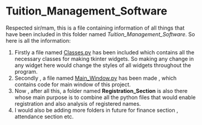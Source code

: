 # Tuition_Management_Software

Respected sir/mam, this is a file containing information of all things that have been included in this folder named *Tuition_Management_Software*. So here is all the information:

1. Firstly a file named [Classes.py](Classes.py) has been included which contains all the necessary classes for making tkinter widgets. So making any change in any widget here would change the styles of all widgets throughout the program.
1. Secondly , a file named [Main_Window.py](Main_Window.py) has been made , which contains code for main window of this project.
1. Now , after all this, a folder named **Registration_Section** is also there whose main purpose is to combine all the python files that would enable registration and also analysis of registered names.
1. I would also be adding more folders in future for finance section , attendance section etc.  
